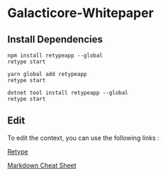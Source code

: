# Galacticore-Whitepaper

## Install Dependencies



```npm
npm install retypeapp --global
retype start
```
```yarn
yarn global add retypeapp
retype start
```
```dotnet
dotnet tool install retypeapp --global
retype start
```

## Edit

To edit the context, you can use the following links :

[Retype](https://retype.com/)

[Markdown Cheat Sheet](https://www.markdownguide.org/cheat-sheet/)




